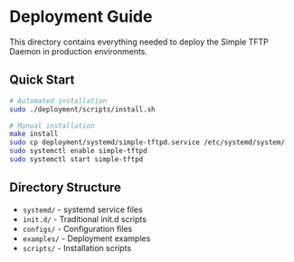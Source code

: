 # Deployment Guide

This directory contains everything needed to deploy the Simple TFTP Daemon in production environments.

## Quick Start

```bash
# Automated installation
sudo ./deployment/scripts/install.sh

# Manual installation
make install
sudo cp deployment/systemd/simple-tftpd.service /etc/systemd/system/
sudo systemctl enable simple-tftpd
sudo systemctl start simple-tftpd
```

## Directory Structure

- `systemd/` - systemd service files
- `init.d/` - Traditional init.d scripts  
- `configs/` - Configuration files
- `examples/` - Deployment examples
- `scripts/` - Installation scripts

